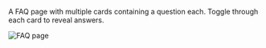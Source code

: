 A FAQ page with multiple cards containing a question each. Toggle through each card to reveal answers.

![FAQ page](https://i.makeagif.com/media/6-01-2022/E_8Chk.gif)
